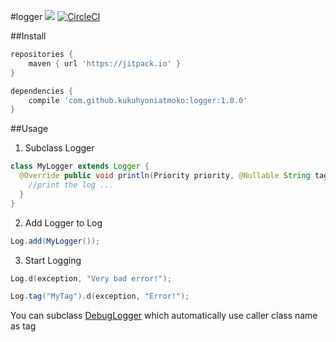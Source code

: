 #logger
[![](https://jitpack.io/v/kukuhyoniatmoko/logger.svg)](https://jitpack.io/#kukuhyoniatmoko/logger) [![CircleCI](https://circleci.com/gh/kukuhyoniatmoko/logger.svg?style=svg)](https://circleci.com/gh/kukuhyoniatmoko/logger)


##Install
```groovy
repositories {
    maven { url 'https://jitpack.io' }
}

dependencies {
    compile 'com.github.kukuhyoniatmoko:logger:1.0.0'
}
```
##Usage
1. Subclass Logger
```java
class MyLogger extends Logger {
  @Override public void println(Priority priority, @Nullable String tag, @Nullable String message) {
    //print the log ...
  }
}
```
2. Add Logger to Log
```java
Log.add(MyLogger());
```
3. Start Logging
```java
Log.d(exception, "Very bad error!");

Log.tag("MyTag").d(exception, "Error!");
```
You can subclass [DebugLogger](https://github.com) which automatically use caller class name as tag